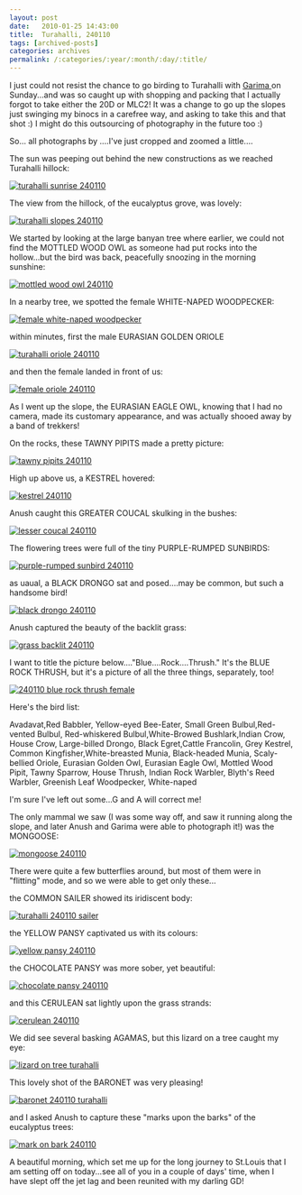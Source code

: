 ```yaml
---
layout: post
date:	2010-01-25 14:43:00
title:  Turahalli, 240110
tags: [archived-posts]
categories: archives
permalink: /:categories/:year/:month/:day/:title/
---
```

I just could not resist the chance to go birding to Turahalli with <a href="http://bonerpakhi.wordpress.com/"> Garima </a> on Sunday...and was so caught up with shopping and packing that I actually forgot to take either the 20D or MLC2! It was a change to go up the slopes just swinging my binocs in a carefree way, and asking <LJ user="anushsh"> to take this and that shot :) I might do this outsourcing of photography in the future too :)



So... all photographs by <LJ user="anushsh">....I've just cropped and zoomed a little....


The sun was peeping out behind the new constructions as we reached Turahalli hillock:

<a href="http://s967.photobucket.com/albums/ae160/pedoral/?action=view&current=IMG_8421.jpg" target="_blank"><img src="http://i967.photobucket.com/albums/ae160/pedoral/IMG_8421.jpg" border="0" alt="turahalli sunrise 240110"></a>


<lj-cut text="lots more about the Turahalli trip here">

The view from the hillock, of the eucalyptus grove, was lovely:

<a href="http://s967.photobucket.com/albums/ae160/pedoral/?action=view&current=IMG_8525.jpg" target="_blank"><img src="http://i967.photobucket.com/albums/ae160/pedoral/IMG_8525.jpg" border="0" alt="turahalli slopes 240110"></a>

We started by looking at the large banyan tree where earlier, we could not find the MOTTLED WOOD OWL as someone had put rocks into the hollow...but the bird was back, peacefully snoozing in the morning sunshine:


<a href="http://s967.photobucket.com/albums/ae160/pedoral/?action=view&current=IMG_8467.jpg" target="_blank"><img src="http://i967.photobucket.com/albums/ae160/pedoral/IMG_8467.jpg" border="0" alt="mottled wood owl 240110"></a>


In a nearby tree, we spotted the female WHITE-NAPED WOODPECKER:

<a href="http://s967.photobucket.com/albums/ae160/pedoral/?action=view&current=IMG_8428.jpg" target="_blank"><img src="http://i967.photobucket.com/albums/ae160/pedoral/IMG_8428.jpg" border="0" alt="female white-naped woodpecker"></a>



within minutes, first the male EURASIAN GOLDEN ORIOLE


<a href="http://s967.photobucket.com/albums/ae160/pedoral/?action=view&current=IMG_8448.jpg" target="_blank"><img src="http://i967.photobucket.com/albums/ae160/pedoral/IMG_8448.jpg" border="0" alt="turahalli oriole 240110"></a>

and then the female landed in front of us:

<a href="http://s967.photobucket.com/albums/ae160/pedoral/?action=view&current=IMG_8583.jpg" target="_blank"><img src="http://i967.photobucket.com/albums/ae160/pedoral/IMG_8583.jpg" border="0" alt="female oriole 240110"></a>

As I went up the slope, the EURASIAN EAGLE OWL, knowing that I had no camera, made its customary appearance, and was actually shooed away by a band of trekkers!

On the rocks, these TAWNY PIPITS made a pretty picture:

<a href="http://s967.photobucket.com/albums/ae160/pedoral/?action=view&current=IMG_8500.jpg" target="_blank"><img src="http://i967.photobucket.com/albums/ae160/pedoral/IMG_8500.jpg" border="0" alt="tawny pipits 240110"></a>

High up above us, a KESTREL hovered:

<a href="http://s967.photobucket.com/albums/ae160/pedoral/?action=view&current=IMG_8508.jpg" target="_blank"><img src="http://i967.photobucket.com/albums/ae160/pedoral/IMG_8508.jpg" border="0" alt="kestrel 240110"></a>

Anush caught this GREATER COUCAL skulking in the bushes:


<a href="http://s967.photobucket.com/albums/ae160/pedoral/?action=view&current=IMG_8533.jpg" target="_blank"><img src="http://i967.photobucket.com/albums/ae160/pedoral/IMG_8533.jpg" border="0" alt="lesser coucal 240110"></a>

The flowering trees were full of the tiny PURPLE-RUMPED SUNBIRDS:

<a href="http://s967.photobucket.com/albums/ae160/pedoral/?action=view&current=IMG_8540.jpg" target="_blank"><img src="http://i967.photobucket.com/albums/ae160/pedoral/IMG_8540.jpg" border="0" alt="purple-rumped sunbird 240110"></a>

as uaual, a BLACK DRONGO sat and posed....may be common, but such a handsome bird!

<a href="http://s967.photobucket.com/albums/ae160/pedoral/?action=view&current=IMG_8547.jpg" target="_blank"><img src="http://i967.photobucket.com/albums/ae160/pedoral/IMG_8547.jpg" border="0" alt="black drongo 240110"></a>


Anush captured the beauty of the backlit grass:

<a href="http://s967.photobucket.com/albums/ae160/pedoral/?action=view&current=IMG_8551.jpg" target="_blank"><img src="http://i967.photobucket.com/albums/ae160/pedoral/IMG_8551.jpg" border="0" alt="grass backlit 240110"></a>


I want to title the picture below...."Blue....Rock....Thrush." It's the BLUE ROCK THRUSH, but it's a picture of all the three things, separately, too!

<a href="http://s967.photobucket.com/albums/ae160/pedoral/?action=view&current=IMG_8692.jpg" target="_blank"><img src="http://i967.photobucket.com/albums/ae160/pedoral/IMG_8692.jpg" border="0" alt="240110 blue rock thrush female"></a>

Here's the bird list:

Avadavat,Red
Babbler, Yellow-eyed
Bee-Eater, Small Green
Bulbul,Red-vented
Bulbul, Red-whiskered
Bulbul,White-Browed
Bushlark,Indian
Crow, House
Crow, Large-billed
Drongo, Black
Egret,Cattle
Francolin, Grey
Kestrel, Common
Kingfisher,White-breasted
Munia, Black-headed
Munia, Scaly-bellied
Oriole, Eurasian Golden
Owl, Eurasian Eagle
Owl, Mottled Wood
Pipit, Tawny 
Sparrow, House
Thrush, Indian Rock
Warbler, Blyth's Reed
Warbler, Greenish Leaf
Woodpecker, White-naped

I'm sure I've left out some...G and A will correct me!

The only mammal we saw (I was some way off, and saw it running along the slope, and later Anush and Garima were able to photograph it!) was the MONGOOSE:


<a href="http://s967.photobucket.com/albums/ae160/pedoral/?action=view&current=IMG_8724.jpg" target="_blank"><img src="http://i967.photobucket.com/albums/ae160/pedoral/IMG_8724.jpg" border="0" alt="mongoose 240110"></a>

There were quite a few butterflies around, but most of them were in "flitting" mode, and so we were able to get only these...


the COMMON SAILER showed its iridiscent body:

<a href="http://s967.photobucket.com/albums/ae160/pedoral/?action=view&current=IMG_8648.jpg" target="_blank"><img src="http://i967.photobucket.com/albums/ae160/pedoral/IMG_8648.jpg" border="0" alt="turahalli 240110 sailer"></a>

the YELLOW PANSY captivated us with its colours:


<a href="http://s967.photobucket.com/albums/ae160/pedoral/?action=view&current=IMG_8636.jpg" target="_blank"><img src="http://i967.photobucket.com/albums/ae160/pedoral/IMG_8636.jpg" border="0" alt="yellow pansy 240110"></a>

the CHOCOLATE PANSY was more sober, yet beautiful:

<a href="http://s967.photobucket.com/albums/ae160/pedoral/?action=view&current=IMG_8615.jpg" target="_blank"><img src="http://i967.photobucket.com/albums/ae160/pedoral/IMG_8615.jpg" border="0" alt="chocolate pansy 240110"></a>


and this CERULEAN sat lightly upon the grass strands:

<a href="http://s967.photobucket.com/albums/ae160/pedoral/?action=view&current=IMG_8555.jpg" target="_blank"><img src="http://i967.photobucket.com/albums/ae160/pedoral/IMG_8555.jpg" border="0" alt="cerulean 240110"></a>

We did see several basking AGAMAS, but this lizard on a tree caught my eye:

<a href="http://s967.photobucket.com/albums/ae160/pedoral/?action=view&current=IMG_8579.jpg" target="_blank"><img src="http://i967.photobucket.com/albums/ae160/pedoral/IMG_8579.jpg" border="0" alt="lizard on tree turahalli"></a>


</lj-cut>

This lovely shot of the BARONET  was very pleasing!


<a href="http://s967.photobucket.com/albums/ae160/pedoral/?action=view&current=IMG_8635.jpg" target="_blank"><img src="http://i967.photobucket.com/albums/ae160/pedoral/IMG_8635.jpg" border="0" alt="baronet 240110 turahalli"></a>

and I asked Anush to capture these "marks upon the barks" of the eucalyptus trees:


<a href="http://s967.photobucket.com/albums/ae160/pedoral/?action=view&current=IMG_8617.jpg" target="_blank"><img src="http://i967.photobucket.com/albums/ae160/pedoral/IMG_8617.jpg" border="0" alt="mark on bark 240110"></a>

A beautiful morning, which set me up for the long journey to St.Louis that I am setting off on today...see all of you in a couple of days' time, when I have slept off the jet lag and been reunited with my darling GD!
